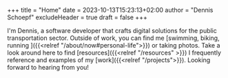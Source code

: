 +++
title = "Home"
date = 2023-10-13T15:23:13+02:00
author = "Dennis Schoepf"
excludeHeader = true
draft = false
+++

I'm Dennis, a software developer that crafts digital solutions for the public transportation sector. Outside of work, you can find me [swimming, biking, running ]({{<relref "/about/now#personal-life">}}) or taking photos. Take a look around here to find [resources]({{<relref "/resources" >}}) I frequently reference and examples of my [work]({{<relref "/projects">}}). Looking forward to hearing from you!
